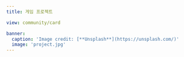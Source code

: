 ```yaml
---
title: 게임 프로젝트

view: community/card

banner:
  caption: 'Image credit: [**Unsplash**](https://unsplash.com/)'
  image: 'project.jpg'
---
```

